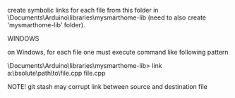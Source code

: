 create symbolic links for each file from this folder in <USER>\Documents\Arduino\libraries\mysmarthome-lib
(need to also create 'mysmarthome-lib' folder).

WINDOWS

on Windows, for each file one must execute command like following pattern

<USER>\Documents\Arduino\libraries\mysmarthome-lib> link a:\bsolute\path\to\file.cpp file.cpp

NOTE! git stash may corrupt link between source and destination file


